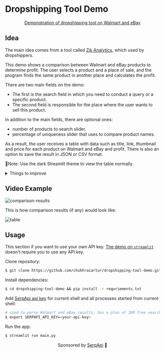 # Dropshipping Tool Demo

<p align="center";><a href="https://dropshipping-tool.streamlit.app/">Demonstration of dropshipping tool on Walmart and eBay</a></p>

## Idea

The main idea comes from a tool called [Zik Analytics](https://www.zikanalytics.com/), which used by dropshippers. 

This demo shows a comparison between Walmart and eBay products to determine profit. The user selects a product and a place of sale, and the program finds the same product in another place and calculates the profit. 
 
There are two main fields on the demo:
- The first is the search field in which you need to conduct a query or a specific product. 
- The second field is responsible for the place where the user wants to sell this product. 

In addition to the main fields, there are optional ones: 
- number of products to search slider. 
- percentage of uniqueness slider that uses to compare product names. 
 
As a result, the user receives a table with data such as title, link, thumbnail and price for each product on Walmart and eBay and profit. There is also an option to save the result in JSON or CSV format.

📌Note: Use the dark Streamlit theme to view the table normally.

<details>
<summary>Things to improve</summary>
<ol>
<li>Asynchronous data retrieval.</li>
<li>Add other places for sale (Home Depot).</li>
<li>Add a table display for the light Streamlit theme.</li>
<ol>
</details> 

## Video Example

![comparison-results](https://user-images.githubusercontent.com/81998012/213615345-ca16108f-8698-4162-9ae1-aef87cf19b6d.gif)

This is how comparison results (if any) would look like:

![table](https://user-images.githubusercontent.com/81998012/213613314-63be4777-d77b-4346-bbc0-e4f8327f74b9.png)

## Usage

This section if you want to use your own API key. [The demo on `streamlit`](https://dropshipping-tool.streamlit.app/) doesn't require you to use any API key.

Clone repository:

```bash
$ git clone https://github.com/chukhraiartur/dropshipping-tool-demo.git
```

Install dependencies:

```bash
$ cd dropshipping-tool-demo && pip install -r requriements.txt
```

Add [SerpApi api key](https://serpapi.com/manage-api-key) for current shell and all processes started from current shell:

```bash
# used to parse Walmart and eBay results, has a plan of 100 free searches
$ export SERPAPI_API_KEY=<your-api-key>
```

Run the app:

```bash
$ streamlit run main.py
```

<p align="center";>Sponsored by <a href="https://serpapi.com/">SerpApi</a> 🧡</p>
